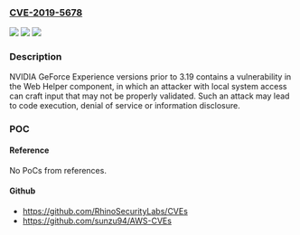 ### [CVE-2019-5678](https://cve.mitre.org/cgi-bin/cvename.cgi?name=CVE-2019-5678)
![](https://img.shields.io/static/v1?label=Product&message=NVIDIA%20GeForce%20Experience&color=blue)
![](https://img.shields.io/static/v1?label=Version&message=n%2Fa&color=blue)
![](https://img.shields.io/static/v1?label=Vulnerability&message=code%20execution%2C%20denial%20of%20service%2C%20information%20disclosure&color=brighgreen)

### Description

NVIDIA GeForce Experience versions prior to 3.19 contains a vulnerability in the Web Helper component, in which an attacker with local system access can craft input that may not be properly validated. Such an attack may lead to code execution, denial of service or information disclosure.

### POC

#### Reference
No PoCs from references.

#### Github
- https://github.com/RhinoSecurityLabs/CVEs
- https://github.com/sunzu94/AWS-CVEs

